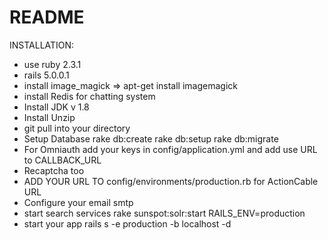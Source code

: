# README

INSTALLATION:
- use ruby 2.3.1
- rails 5.0.0.1
- install image_magick => apt-get install imagemagick
- install Redis for chatting system
- Install JDK v 1.8
- Install Unzip
- git pull into your directory
- Setup Database rake db:create rake db:setup rake db:migrate
- For Omniauth add your keys in config/application.yml and add use URL to CALLBACK_URL
- Recaptcha too
- ADD YOUR URL TO config/environments/production.rb for ActionCable URL
- Configure your email smtp
- start search services rake sunspot:solr:start RAILS_ENV=production
- start your app rails s -e production -b localhost -d
